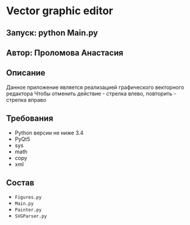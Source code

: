 # Vector graphic editor


## Запуск: python Main.py
## Автор: Проломова Анастасия

## Описание
Данное приложение является реализацией графического векторного редактора
Чтобы отменить действие - стрелка влево, повторить - стрелка вправо


## Требования
* Python версии не ниже 3.4
* PyQt5
* sys
* math
* copy
* xml

## Состав
* `Figures.py`
* `Main.py`
* `Painter.py`
* `SVGParser.py`

